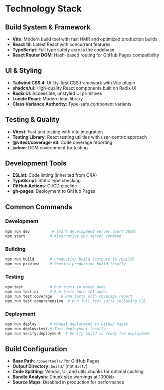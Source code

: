 # Technology Stack

## Build System & Framework
- **Vite**: Modern build tool with fast HMR and optimized production builds
- **React 19**: Latest React with concurrent features
- **TypeScript**: Full type safety across the codebase
- **React Router DOM**: Hash-based routing for GitHub Pages compatibility

## UI & Styling
- **Tailwind CSS 4**: Utility-first CSS framework with Vite plugin
- **shadcn/ui**: High-quality React components built on Radix UI
- **Radix UI**: Accessible, unstyled UI primitives
- **Lucide React**: Modern icon library
- **Class Variance Authority**: Type-safe component variants

## Testing & Quality
- **Vitest**: Fast unit testing with Vite integration
- **Testing Library**: React testing utilities with user-centric approach
- **@vitest/coverage-v8**: Code coverage reporting
- **jsdom**: DOM environment for testing

## Development Tools
- **ESLint**: Code linting (inherited from CRA)
- **TypeScript**: Static type checking
- **GitHub Actions**: CI/CD pipeline
- **gh-pages**: Deployment to GitHub Pages

## Common Commands

### Development
```bash
npm run dev          # Start development server (port 3000)
npm start           # Alternative dev server command
```

### Building
```bash
npm run build       # Production build (outputs to /build)
npm run preview     # Preview production build locally
```

### Testing
```bash
npm test            # Run tests in watch mode
npm run test:ci     # Run tests once (CI mode)
npm run test:coverage    # Run tests with coverage report
npm run test:comprehensive  # Run full test suite including E2E
```

### Deployment
```bash
npm run deploy      # Manual deployment to GitHub Pages
npm run deploy:test # Test deployment locally
npm run verify:deployment  # Verify build is ready for deployment
```

## Build Configuration
- **Base Path**: `/powertools/` for GitHub Pages
- **Output Directory**: `build/` (not `dist/`)
- **Code Splitting**: Vendor, UI, and utils chunks for optimal caching
- **Bundle Analysis**: Chunk size warnings at 1000kb
- **Source Maps**: Disabled in production for performance